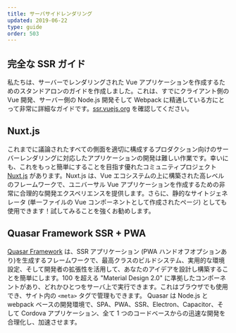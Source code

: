 ```yaml
---
title: サーバサイドレンダリング
updated: 2019-06-22
type: guide
order: 503
---
```


## 完全な SSR ガイド

私たちは、サーバーでレンダリングされた Vue アプリケーションを作成するためのスタンドアロンのガイドを作成しました。これは、すでにクライアント側の Vue 開発、サーバー側の Node.js 開発そして Webpack に精通している方にとって非常に詳細なガイドです。[ssr.vuejs.org](https://ssr.vuejs.org/) を確認してください。

## Nuxt.js

これまでに議論されたすべての側面を適切に構成するプロダクション向けのサーバーレンダリングに対応したアプリケーションの開発は難しい作業です。幸いにも、これをもっと簡単にすることを目指す優れたコミュニティプロジェクト [Nuxt.js](https://nuxtjs.org/) があります。Nuxt.js は、Vue エコシステムの上に構築された高レベルのフレームワークで、ユニバーサル Vue アプリケーションを作成するための非常に合理的な開発エクスペリエンスを提供します。さらに、静的なサイトジェネレータ (単一ファイルの Vue コンポーネントとして作成されたページ) としても使用できます！試してみることを強くお勧めします。

## Quasar Framework SSR + PWA

 [Quasar Framework](https://quasar.dev) は、SSR アプリケーション (PWA ハンドオフオプションあり)を生成するフレームワークで、最高クラスのビルドシステム、実用的な環境設定、そして開発者の拡張性を活用して、あなたのアイデアを設計し構築することを簡単にします。100 を超える "Material Design 2.0" に準拠したコンポーネントがあり、どれかひとつをサーバ上で実行できます。これはブラウザでも使用でき、サイト内の `<meta>` タグで管理もできます。 Quasar は Node.js と webpack ベースの開発環境で、SPA、PWA、SSR、Electron、Capacitor、そして Cordova アプリケーション、全て 1 つのコードベースからの迅速な開発を合理化し、加速させます。
